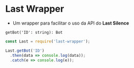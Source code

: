 # Last Wrapper

- Um wrapper para facilitar o uso da API do **Last Silence**

`getBot('ID': string): Bot`

```js
const Last = require('last-wrapper');

Last.getBot('ID')
  .then(data => console.log(data));
  .catch(e => console.log(e));
```